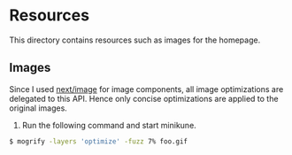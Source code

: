 Resources
==============================

This directory contains resources such as images for the homepage.

Images
------------

Since I used [next/image](https://nextjs.org/docs/api-reference/next/image) for image components, all
image optimizations are delegated to this API. Hence only concise optimizations are applied to the original
images.

1. Run the following command and start minikune.

 ```bash
 $ mogrify -layers 'optimize' -fuzz 7% foo.gif
```
